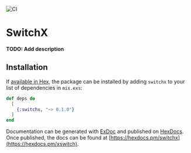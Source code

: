 ![CI](https://github.com/kalmik/switchx/workflows/Elixir%20CI/badge.svg?branch=master)

# SwitchX

**TODO: Add description**

## Installation

If [available in Hex](https://hex.pm/docs/publish), the package can be installed
by adding `switchx` to your list of dependencies in `mix.exs`:

```elixir
def deps do
  [
    {:switchx, "~> 0.1.0"}
  ]
end
```

Documentation can be generated with [ExDoc](https://github.com/elixir-lang/ex_doc)
and published on [HexDocs](https://hexdocs.pm). Once published, the docs can
be found at [https://hexdocs.pm/switchx](https://hexdocs.pm/xswitch).

